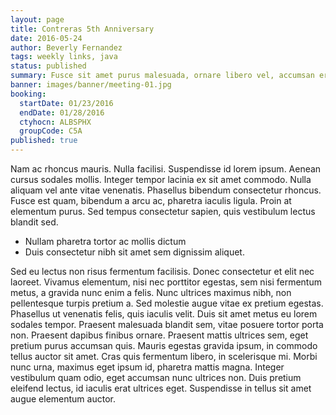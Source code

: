 ```yaml
---
layout: page
title: Contreras 5th Anniversary
date: 2016-05-24
author: Beverly Fernandez
tags: weekly links, java
status: published
summary: Fusce sit amet purus malesuada, ornare libero vel, accumsan eros.
banner: images/banner/meeting-01.jpg
booking:
  startDate: 01/23/2016
  endDate: 01/28/2016
  ctyhocn: ALBSPHX
  groupCode: C5A
published: true
---
```

Nam ac rhoncus mauris. Nulla facilisi. Suspendisse id lorem ipsum. Aenean cursus sodales mollis. Integer tempor lacinia ex sit amet commodo. Nulla aliquam vel ante vitae venenatis. Phasellus bibendum consectetur rhoncus. Fusce est quam, bibendum a arcu ac, pharetra iaculis ligula. Proin at elementum purus. Sed tempus consectetur sapien, quis vestibulum lectus blandit sed.

* Nullam pharetra tortor ac mollis dictum
* Duis consectetur nibh sit amet sem dignissim aliquet.

Sed eu lectus non risus fermentum facilisis. Donec consectetur et elit nec laoreet. Vivamus elementum, nisi nec porttitor egestas, sem nisi fermentum metus, a gravida nunc enim a felis. Nunc ultrices maximus nibh, non pellentesque turpis pretium a. Sed molestie augue vitae ex pretium egestas. Phasellus ut venenatis felis, quis iaculis velit. Duis sit amet metus eu lorem sodales tempor. Praesent malesuada blandit sem, vitae posuere tortor porta non. Praesent dapibus finibus ornare. Praesent mattis ultrices sem, eget pretium purus accumsan quis. Mauris egestas gravida ipsum, in commodo tellus auctor sit amet. Cras quis fermentum libero, in scelerisque mi. Morbi nunc urna, maximus eget ipsum id, pharetra mattis magna. Integer vestibulum quam odio, eget accumsan nunc ultrices non. Duis pretium eleifend lectus, id iaculis erat ultrices eget. Suspendisse in tellus sit amet augue elementum auctor.
